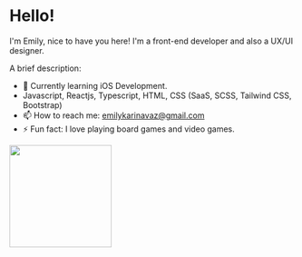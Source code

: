 # Hello!

I'm Emily, nice to have you here! I'm a front-end developer and also a UX/UI designer.

A brief description:
- 🔭 Currently learning iOS Development.
- Javascript, Reactjs, Typescript, HTML, CSS (SaaS, SCSS, Tailwind CSS, Bootstrap)
- 📫 How to reach me: emilykarinavaz@gmail.com
- ⚡ Fun fact: I love playing board games and video games.

<div>
  <a href="https://github.com/sunpills">
  <img height="180em" src="https://github-readme-stats.vercel.app/api/top-langs/?username=sunpills&layout=compact&langs_count=7&theme=dark"/>
  </div>
